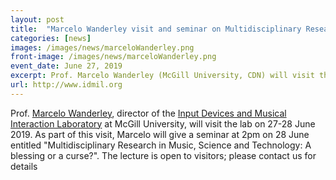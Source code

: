 ```yaml
---
layout: post
title:  "Marcelo Wanderley visit and seminar on Multidisciplinary Research in Music"
categories: [news]
images: /images/news/marceloWanderley.png
front-image: /images/news/marceloWanderley.png
event_date: June 27, 2019
excerpt: Prof. Marcelo Wanderley (McGill University, CDN) will visit the lab on 27 June and will give a seminar on 28 June
url: http://www.idmil.org
---
```


Prof. [Marcelo Wanderley](https://www.mcgill.ca/music/marcelo-m-wanderley), director of the [Input Devices and Musical Interaction Laboratory](http://www.idmil.org)
at McGill University, will visit the lab on 27-28 June 2019. As part of this visit, Marcelo will give a seminar at 2pm on 28 June entitled "Multidisciplinary Research in Music, Science and Technology: A blessing or a curse?". The lecture is open to visitors; please contact us for details

